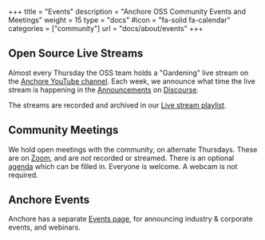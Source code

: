+++
title =  "Events"
description = "Anchore OSS Community Events and Meetings"
weight = 15
type = "docs"
#icon = "fa-solid fa-calendar"
categories = ["community"]
url = "docs/about/events"
+++

## Open Source Live Streams

Almost every Thursday the OSS team holds a "Gardening" live stream on the [Anchore YouTube channel](https://youtube.com/anchore/). Each week, we announce what time the live stream is happening in the [Announcements](https://anchorecommunity.discourse.group/tags/c/announcements/7/gardening) on [Discourse](https://anchore.com/discourse/).

The streams are recorded and archived in our [Live stream playlist](https://www.youtube.com/watch?v=LXk4zTKyovg&list=PL4LF17QFqXYZsXvQUL8PWwSN0ZnthPRMm).

## Community Meetings

We hold open meetings with the community, on alternate Thursdays. These are on [Zoom](https://anchore.zoom.us/j/81381667101?pwd=MlBVQVk2SVR2enU2YkppamNLK3RWQT09), and are _not_ recorded or streamed. There is an optional [agenda](https://docs.google.com/document/d/1ZtSAa6fj2a6KRWviTn3WoJm09edvrNUp4Iz_dOjjyY8/edit) which can be filled in. Everyone is welcome. A webcam is not required.

## Anchore Events

Anchore has a separate [Events page](https://anchore.com/events/), for announcing industry & corporate events, and webinars.
